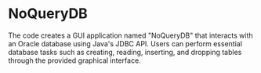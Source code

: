 # NoQueryDB
The code creates a GUI application named "NoQueryDB" that interacts with an Oracle database using Java's JDBC API. Users can perform essential database tasks such as creating, reading, inserting, and dropping tables through the provided graphical interface.
